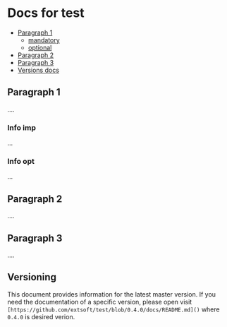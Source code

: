 Docs for test
=============
- [Paragraph 1](#paragraph-1)
  - [mandatory](#info-imp)
  - [optional](#info-opt)
- [Paragraph 2](#paragraph-2)
- [Paragraph 3](#paragraph-3)
- [Versions docs](#versioning)

Paragraph 1
-----------
....
### Info imp
...
### Info opt
...

Paragraph 2
-----------
....

Paragraph 3
-----------
....

Versioning
----------
This document provides information for the latest master version. If you need the documentation of a specific version, please open visit `[https://github.com/extsoft/test/blob/0.4.0/docs/README.md]()` where `0.4.0` is desired verion.
